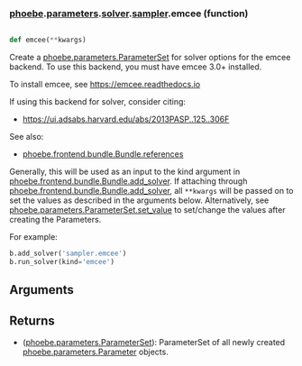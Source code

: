 ### [phoebe](phoebe.md).[parameters](phoebe.parameters.md).[solver](phoebe.parameters.solver.md).[sampler](phoebe.parameters.solver.sampler.md).emcee (function)


```py

def emcee(**kwargs)

```



Create a [phoebe.parameters.ParameterSet](phoebe.parameters.ParameterSet.md) for solver options for the
emcee backend.  To use this backend, you must have emcee 3.0+ installed.

To install emcee, see https://emcee.readthedocs.io

If using this backend for solver, consider citing:
* https://ui.adsabs.harvard.edu/abs/2013PASP..125..306F

See also:
* [phoebe.frontend.bundle.Bundle.references](phoebe.frontend.bundle.Bundle.references.md)

Generally, this will be used as an input to the kind argument in
[phoebe.frontend.bundle.Bundle.add_solver](phoebe.frontend.bundle.Bundle.add_solver.md).  If attaching through
[phoebe.frontend.bundle.Bundle.add_solver](phoebe.frontend.bundle.Bundle.add_solver.md), all `**kwargs` will be
passed on to set the values as described in the arguments below.  Alternatively,
see [phoebe.parameters.ParameterSet.set_value](phoebe.parameters.ParameterSet.set_value.md) to set/change the values
after creating the Parameters.

For example:

```py
b.add_solver('sampler.emcee')
b.run_solver(kind='emcee')
```

Arguments
----------

Returns
--------
* ([phoebe.parameters.ParameterSet](phoebe.parameters.ParameterSet.md)): ParameterSet of all newly created
    [phoebe.parameters.Parameter](phoebe.parameters.Parameter.md) objects.


